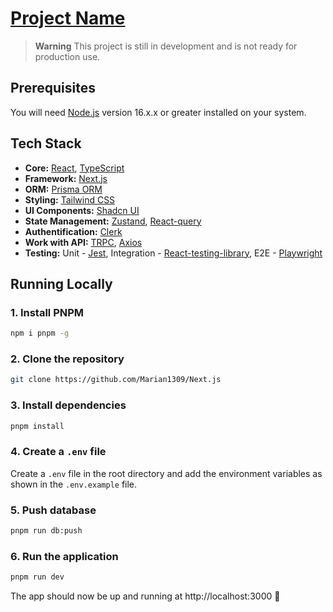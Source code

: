 # [Project Name](http://localhost:3000)

> **Warning**
> This project is still in development and is not ready for production use.

## Prerequisites

You will need [Node.js](https://nodejs.org) version 16.x.x or greater installed on your system.

## Tech Stack

- **Core:** [React](https://react.dev), [TypeScript](https://www.typescriptlang.org)
- **Framework:** [Next.js](https://nextjs.org)
- **ORM:** [Prisma ORM](https://www.prisma.io)
- **Styling:** [Tailwind CSS](https://tailwindcss.com)
- **UI Components:** [Shadcn UI](https://ui.shadcn.com)
- **State Management:** [Zustand](https://zustand-demo.pmnd.rs), [React-query](https://tanstack.com/query)
- **Authentification:** [Clerk](https://clerk.com)
- **Work with API:** [TRPC](https://trpc.io), [Axios](https://axios-http.com)
- **Testing:** Unit - [Jest](https://jestjs.io), Integration - [React-testing-library](https://testing-library.com), E2E - [Playwright](https://playwright.dev)

## Running Locally

### 1. Install PNPM

```bash
npm i pnpm -g
```

### 2. Clone the repository

```bash
git clone https://github.com/Marian1309/Next.js
```

### 3. Install dependencies

```bash
pnpm install
```

### 4. Create a `.env` file

Create a `.env` file in the root directory and add the environment variables as shown in the `.env.example` file.

### 5. Push database

```bash
pnpm run db:push
```

### 6. Run the application

```bash
pnpm run dev
```

The app should now be up and running at http://localhost:3000 🚀
